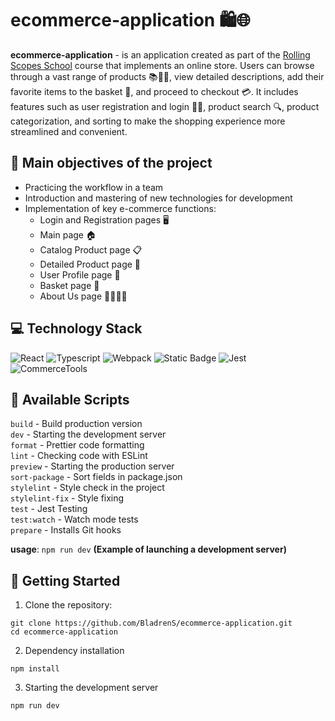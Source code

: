 # ecommerce-application 🛍️🌐

**ecommerce-application** - is an application created as part of the [Rolling Scopes School](https://rs.school/) course that implements an online store. Users can browse through a vast range of products 📚👗👟, view detailed descriptions, add their favorite items to the basket 🛒, and proceed to checkout 💳. It includes features such as user registration and login 📝🔐, product search 🔍, product categorization, and sorting to make the shopping experience more streamlined and convenient.

## 📝 Main objectives of the project

- Practicing the workflow in a team
- Introduction and mastering of new technologies for development
- Implementation of key e-commerce functions:
  - Login and Registration pages 🖥️
  - Main page 🏠
  - Catalog Product page 📋
  - Detailed Product page 🔎
  - User Profile page 👤
  - Basket page 🛒
  - About Us page 🙋‍♂️🙋‍♀️

## 💻 Technology Stack

![React](https://img.shields.io/badge/React-20232A?logo=react)
![Typescript](https://img.shields.io/badge/Typescript-blue?logo=typescript)
![Webpack](https://img.shields.io/badge/Webpack-20232A?logo=webpack)
![Static Badge](https://img.shields.io/badge/SASS-purple?logo=SASS)
![Jest](https://img.shields.io/badge/Jest-99424f?logo=Jest)
![CommerceTools](https://img.shields.io/badge/CommerceTools-purple?logo=comerctools)

## 🚀 Available Scripts

`build` - Build production version  
`dev` - Starting the development server  
`format` - Prettier code formatting  
`lint` - Checking code with ESLint  
`preview` - Starting the production server  
`sort-package` - Sort fields in package.json  
`stylelint` - Style check in the project  
`stylelint-fix` - Style fixing  
`test` - Jest Testing  
`test:watch` - Watch mode tests  
`prepare` - Installs Git hooks

**usage**: `npm run dev` **(Example of launching a development server)**

## 🏁 Getting Started

1. Clone the repository:

```
git clone https://github.com/BladrenS/ecommerce-application.git
cd ecommerce-application
```

2. Dependency installation

```
npm install
```

3. Starting the development server

```
npm run dev
```
